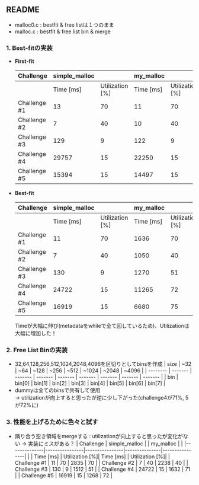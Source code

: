 ## README
- malloc0.c : bestfit & free listは１つのまま
- malloc.c : bestfit & free list bin & merge

### 1. Best-fitの実装

- **First-fit**

    | Challenge    | simple_malloc  |                | my_malloc     |                |
    |--------------|----------------|----------------|---------------|----------------|
    |              | Time [ms]      | Utilization [%]| Time [ms]     | Utilization [%]|
    | Challenge #1 | 13             | 70             | 11            | 70             |
    | Challenge #2 | 7              | 40             | 10            | 40             |
    | Challenge #3 | 129            | 9              | 122           | 9              |
    | Challenge #4 | 29757          | 15             | 22250         | 15             |
    | Challenge #5 | 15394          | 15             | 14497         | 15             |



- **Best-fit**

    | Challenge    | simple_malloc  |                | my_malloc     |                |
    |--------------|----------------|----------------|---------------|----------------|
    |              | Time [ms]      | Utilization [%]| Time [ms]     | Utilization [%]|
    | Challenge #1 | 11             | 70             | 1636          | 70             |
    | Challenge #2 | 7              | 40             | 1050          | 40             |
    | Challenge #3 | 130            | 9              | 1270          | 51             |
    | Challenge #4 | 24722          | 15             | 11265         | 72             |
    | Challenge #5 | 16919          | 15             | 6680          | 75             |

    Timeが大幅に伸び(metadataをwhileで全て回しているため)、Utilizationは大幅に増加した！


### 2. Free List Binの実装
- 32,64,128,256,512,1024,2048,4096を区切りとしてbinsを作成
    |   size   |   ~32   |   ~64   |  ~128   |   ~256  |   ~512  |  ~1024  |  ~2048  |  ~4096  |
    | -------- | ------- | ------- | ------- | ------- | ------- | ------- | ------- | ------- |
    |   bin    |  bin[0] |  bin[1] |  bin[2] |  bin[3] |  bin[4] |  bin[5] |  bin[6] |  bin[7] |
- dummyは全てのbinsで共有して使用  
-> utilizationが向上すると思ったが逆に少し下がった(challenge4が71%, 5が72%に)

### 3. 性能を上げるために色々と試す
- 隣り合う空き領域をmergeする : utilizationが向上すると思ったが変化がない -> 実装にミスがある？
    | Challenge    | simple_malloc  |                | my_malloc     |                |
    |--------------|----------------|----------------|---------------|----------------|
    |              | Time [ms]      | Utilization [%]| Time [ms]     | Utilization [%]|
    | Challenge #1 | 11             | 70             | 2835          | 70             |
    | Challenge #2 | 7              | 40             | 2238          | 40             |
    | Challenge #3 | 130            | 9              | 1512          | 51             |
    | Challenge #4 | 24722          | 15             | 1632          | 71             |
    | Challenge #5 | 16919          | 15             | 1268          | 72             |
